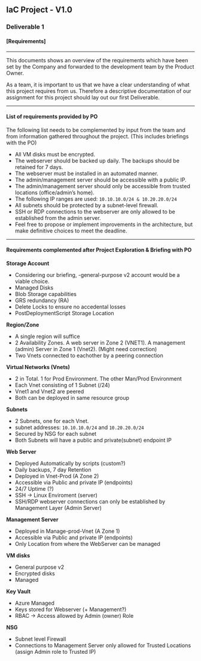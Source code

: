 ## IaC Project - V1.0

### Deliverable 1

#### [Requirements]

----------------------------------

This documents shows an overview of the requirements which have been set by the Company and forwarded to the development team by the Product Owner.

As a team, it is important to us that we have a clear understanding of what this project requires from us. Therefore a descriptive documentation of our assignment for this project should lay out our first Deliverable.

---------------------------------

#### List of requirements provided by PO

The following list needs to be complemented by input from the team and from information gathered throughout the project. (This includes briefings with the PO)

- All VM disks must be encrypted.
- The webserver should be backed up daily. The backups should be retained for 7 days.
- The webserver must be installed in an automated manner.
- The admin/management server should be accessible with a public IP.
- The admin/management server should only be accessible from trusted locations (office/admin’s home).
- The following IP ranges are used: ``` 10.10.10.0/24 & 10.20.20.0/24 ```
- All subnets should be protected by a subnet-level firewall.
- SSH or RDP connections to the webserver are only allowed to be established from the admin server.
- Feel free to propose or implement improvements in the architecture, but make definitive choices to meet the deadline.

----------------------------------------------------

#### Requirements complemented after Project Exploration & Briefing with PO

**Storage Account**
- Considering our briefing, -general-purpose v2 account would be a viable choice.
- Managed Disks
- Blob Storage capabilities
- GRS redundancy (RA)
- Delete Locks to ensure no accedental losses
- PostDeploymentScript Storage Location

**Region/Zone**
- A single region will suffice
- 2 Availability Zones. A web server in Zone 2 (VNET1). A management (admin) Server in Zone 1 (Vnet2). (Might need correction)
- Two Vnets connected to eachother by a peering connection

**Virtual Networks (Vnets)**
- 2 in Total. 1 for Prod Environment. The other Man/Prod Environment
- Each Vnet consisting of 1 Subnet (/24)
- Vnet1 and Vnet2 are peered
- Both can be deployed in same resource group


**Subnets**
- 2 Subnets, one for each Vnet.
- subnet addresses: ```10.10.10.0/24``` and ```10.20.20.0/24```
- Secured by NSG for each subnet
- Both Subnets will have a public and private(subnet) endpoint IP


**Web Server**
- Deployed Automatically by scripts (custom?)
- Daily backups, 7 day Retention
- Deployed in Vnet-Prod (A Zone 2)
- Accessible via Public and private IP (endpoints)
- 24/7 Uptime (?)
- SSH -> Linux Enviroment (server)
- SSH/RDP webserver connections can only be established by Management Layer (Admin Server)

**Management Server**
- Deployed in Manage-prod-Vnet (A Zone 1)
- Accessible via Public and private IP (endpoints)
- Only Location from where the WebServer can be managed

**VM disks**
- General purpose v2
- Encrypted disks
- Managed 

**Key Vault**
- Azure Managed
- Keys stored for Webserver (+ Management?)
- RBAC -> Access allowed by Admin (owner) Role

**NSG**
- Subnet level Firewall
- Connections to Management Server only allowed for Trusted Locations (assign Admin role to Trusted IP)















